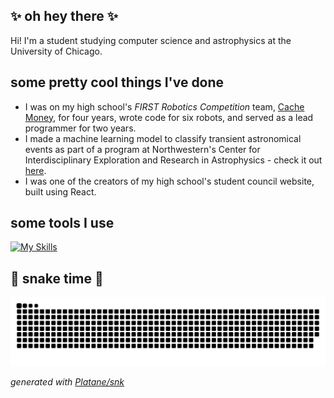 ## ✨ oh hey there ✨
Hi! I'm a student studying computer science and astrophysics at the University of Chicago.

## some pretty cool things I've done
- I was on my high school's *FIRST Robotics Competition* team, [Cache Money](https://github.com/cachemoney8096), for four years, wrote code for six robots, and served as a lead programmer for two years.
- I made a machine learning model to classify transient astronomical events as part of a program at Northwestern's Center for Interdisciplinary Exploration and Research in Astrophysics - check it out [here](https://github.com/tails618/ciera-reach-2022).
- I was one of the creators of my high school's student council website, built using React.

## some tools I use
[![My Skills](https://skillicons.dev/icons?i=flutter,java,js,py,react,firebase,vim,vscode,latex,obsidian&perline=5)](https://skillicons.dev)

## 🐍 snake time 🐍
<picture>
  <source media="(prefers-color-scheme: dark)" srcset="https://raw.githubusercontent.com/tails618/tails618/output/github-contribution-grid-snake-dark.svg">
  <source media="(prefers-color-scheme: light)" srcset="https://raw.githubusercontent.com/tails618/tails618/output/github-contribution-grid-snake.svg">
  <img alt="github contribution grid snake animation" src="https://raw.githubusercontent.com/tails618/tails618/output/github-contribution-grid-snake.svg">
</picture>

_generated with [Platane/snk](https://github.com/Platane/snk)_
